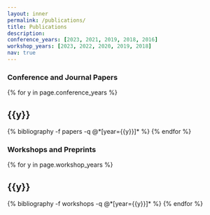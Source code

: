 ```yaml
---
layout: inner
permalink: /publications/
title: Publications
description:
conference_years: [2023, 2021, 2019, 2018, 2016]
workshop_years: [2023, 2022, 2020, 2019, 2018]
nav: true
---
```


<div class="publications">
<h3>Conference and Journal Papers</h3>
{% for y in page.conference_years %}
  <h2 class="year">{{y}}</h2>
  {% bibliography -f papers -q @*[year={{y}}]* %}
{% endfor %}

</div>

<div class="publications">
<h3>Workshops and Preprints</h3>
{% for y in page.workshop_years %}
  <h2 class="year">{{y}}</h2>
  {% bibliography -f workshops -q @*[year={{y}}]* %}
{% endfor %}

</div>

